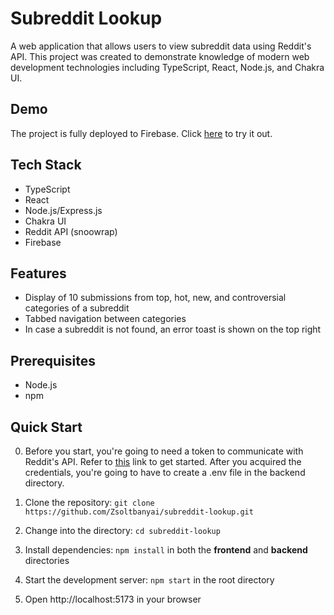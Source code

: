 # Subreddit Lookup

A web application that allows users to view subreddit data using Reddit's API. This project was created to demonstrate knowledge of modern web development technologies including TypeScript, React, Node.js, and Chakra UI.

## Demo
The project is fully deployed to Firebase. Click [here](https://subreddit-lookup-1f95a.web.app/) to try it out.

## Tech Stack
- TypeScript
- React
- Node.js/Express.js
- Chakra UI
- Reddit API (snoowrap)
- Firebase

## Features
- Display of 10 submissions from top, hot, new, and controversial categories of a subreddit
- Tabbed navigation between categories
- In case a subreddit is not found, an error toast is shown on the top right

## Prerequisites
- Node.js
- npm

## Quick Start
0. Before you start, you're going to need a token to communicate with Reddit's API. Refer to [this](https://browntreelabs.com/scraping-reddits-api-with-snoowrap/) link to get started. After you acquired the credentials, you're going to have to create a .env file in the backend directory.

1. Clone the repository: `git clone https://github.com/Zsoltbanyai/subreddit-lookup.git`
2. Change into the directory: `cd subreddit-lookup`
3. Install dependencies: `npm install` in both the **frontend** and **backend** directories
4. Start the development server: `npm start` in the root directory
5. Open http://localhost:5173 in your browser
